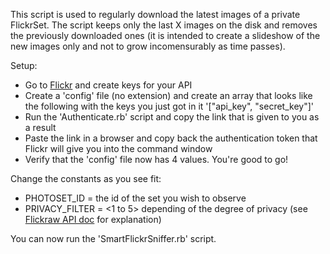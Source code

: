 This script is used to regularly download the latest images of a private FlickrSet. The script keeps only the last X images on the disk and removes the previously downloaded ones (it is intended to create a slideshow of the new images only and not to grow incomensurably as time passes).

Setup:
* Go to [Flickr](http://www.flickr.com/services/apps/create/apply/?) and create keys for your API
* Create a 'config' file (no extension) and create an array that looks like the following with the keys you just got in it '["api_key", "secret_key"]'
* Run the 'Authenticate.rb' script and copy the link that is given to you as a result
* Paste the link in a browser and copy back the authentication token that Flickr will give you into the command window
* Verify that the 'config' file now has 4 values. You're good to go!

Change the constants as you see fit: 
* PHOTOSET_ID = the id of the set you wish to observe
* PRIVACY_FILTER = <1 to 5> depending of the degree of privacy (see [Flickraw API doc](http://hanklords.github.io/flickraw/FlickRaw/Flickr/Photosets.html#method-i-getPhotos) for explanation)

You can now run the 'SmartFlickrSniffer.rb' script.
